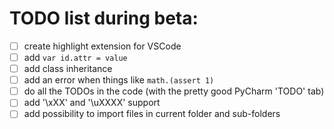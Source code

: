 # TODO list during beta:
* [ ] create highlight extension for VSCode
* [ ] add `var id.attr = value`
* [ ] add class inheritance
* [ ] add an error when things like `math.(assert 1)`
* [ ] do all the TODOs in the code (with the pretty good PyCharm 'TODO' tab)
* [ ] add '\xXX' and '\uXXXX' support
* [ ] add possibility to import files in current folder and sub-folders
